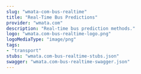 ```yaml
---
slug: "wmata-com-bus-realtime"
title: "Real-Time Bus Predictions"
provider: "wmata.com"
description: "Real-time bus prediction methods."
logo: "wmata.com-bus-realtime-logo.png"
logoMediaType: "image/png"
tags:
- "transport"
stubs: "wmata.com-bus-realtime-stubs.json"
swagger: "wmata.com-bus-realtime-swagger.json"
---
```

